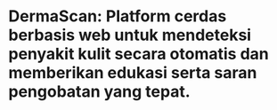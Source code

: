 # DermaScan: Platform cerdas berbasis web untuk mendeteksi penyakit kulit secara otomatis dan memberikan edukasi serta saran pengobatan yang tepat.
